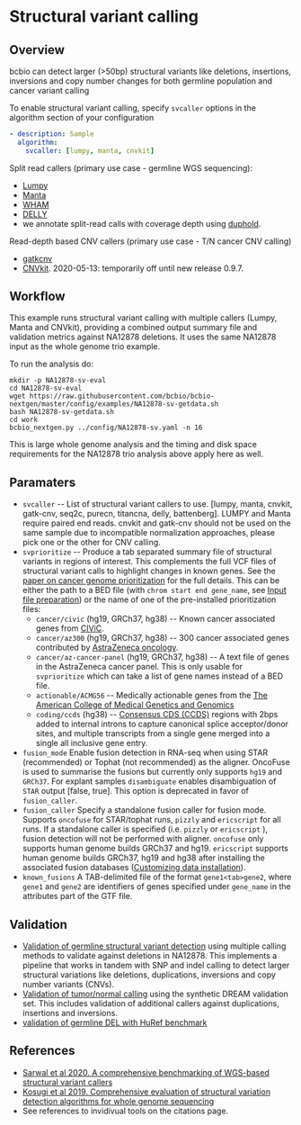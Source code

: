 # Structural variant calling

## Overview
bcbio can detect larger (>50bp) structural variants like deletions, insertions,
inversions and copy number changes for both germline population and
cancer variant calling

To enable structural variant calling, specify `svcaller` options
in the algorithm section of your configuration

```yaml
- description: Sample
  algorithm:
    svcaller: [lumpy, manta, cnvkit]
```

Split read callers (primary use case - germline WGS sequencing):
- [Lumpy](https://github.com/arq5x/lumpy-sv)
- [Manta](https://github.com/Illumina/manta)
- [WHAM](https://github.com/jewmanchue/wham)
- [DELLY](https://github.com/tobiasrausch/delly)
- we annotate split-read calls with coverage depth using [duphold](https://github.com/brentp/duphold).

Read-depth based CNV callers (primary use case - T/N cancer CNV calling)
- [gatkcnv](https://gatk.broadinstitute.org/hc/en-us/articles/360035531092?id=11682)
- [CNVkit](https://cnvkit.readthedocs.io/en/latest/). 2020-05-13: temporarily off until new release 0.9.7.

## Workflow
This example runs structural variant calling with multiple callers (Lumpy, Manta and CNVkit),
providing a combined output summary file and validation metrics against NA12878 deletions.
It uses the same NA12878 input as the whole genome trio example.

To run the analysis do:
```shell
mkdir -p NA12878-sv-eval
cd NA12878-sv-eval
wget https://raw.githubusercontent.com/bcbio/bcbio-nextgen/master/config/examples/NA12878-sv-getdata.sh
bash NA12878-sv-getdata.sh
cd work
bcbio_nextgen.py ../config/NA12878-sv.yaml -n 16
```
This is large whole genome analysis and the timing and disk space requirements for the NA12878 trio analysis above apply here as well.

## Paramaters
* `svcaller` -- List of structural variant callers to use. [lumpy, manta, cnvkit, gatk-cnv, seq2c, purecn, titancna, delly, battenberg]. LUMPY and Manta require paired end reads. cnvkit and gatk-cnv should not be used on the same sample due to incompatible normalization approaches, please pick one or the other for CNV calling.
* `svprioritize` -- Produce a tab separated summary file of structural variants in regions of interest. This complements the full VCF files of structural variant calls to highlight changes in known genes. See the [paper on cancer genome prioritization](https://peerj.com/articles/3166/) for the full details. This can be either the path to a BED file (with `chrom start end gene_name`, see [Input file preparation](#input-file-preparation)) or the name of one of the pre-installed prioritization files:
  * `cancer/civic` (hg19, GRCh37, hg38) -- Known cancer associated genes from [CIViC](https://civic.genome.wustl.edu).
  * `cancer/az300` (hg19, GRCh37, hg38) -- 300 cancer associated genes contributed by [AstraZeneca oncology](https://www.astrazeneca.com/our-focus-areas/oncology.html).
  * `cancer/az-cancer-panel` (hg19, GRCh37, hg38) -- A text file of genes in the AstraZeneca cancer panel. This is only usable for `svprioritize` which can take a list of gene names instead of a BED file.
  * `actionable/ACMG56` -- Medically actionable genes from the [The American College of Medical Genetics and Genomics](http://iobio.io/2016/03/29/acmg56/)
  * `coding/ccds` (hg38) -- [Consensus CDS (CCDS)](https://www.ncbi.nlm.nih.gov/projects/CCDS/CcdsBrowse.cgi) regions with 2bps added to internal introns to capture canonical splice acceptor/donor sites, and multiple transcripts from a single gene merged into a single all inclusive gene entry.
* `fusion_mode` Enable fusion detection in RNA-seq when using STAR (recommended) or Tophat (not recommended) as the aligner. OncoFuse is used to summarise the fusions but currently only supports `hg19` and `GRCh37`. For explant samples `disambiguate` enables disambiguation of `STAR` output [false, true]. This option is deprecated in favor of `fusion_caller`.
* `fusion_caller` Specify a standalone fusion caller for fusion mode. Supports `oncofuse` for STAR/tophat runs, `pizzly` and `ericscript` for all runs. If a standalone caller is specified (i.e. `pizzly` or `ericscript` ), fusion detection will not be performed with aligner. `oncofuse` only supports human genome builds GRCh37 and hg19. `ericscript` supports human genome builds GRCh37, hg19 and hg38 after installing the associated fusion databases ([Customizing data installation](contents/installation:customizing%20data%20installation)).
* `known_fusions` A TAB-delimited file of the format `gene1<tab>gene2`, where `gene1` and `gene2` are identifiers of genes specified under `gene_name` in the attributes part of the GTF file.

## Validation
- [Validation of germline structural variant detection](https://bcb.io/2014/08/12/validated-whole-genome-structural-variation-detection-using-multiple-callers/) using multiple calling methods to validate against deletions in NA12878. This implements a pipeline that works in tandem with SNP and indel calling to detect larger structural variations like deletions, duplications, inversions and copy number variants (CNVs).
- [Validation of tumor/normal calling](https://bcb.io/2015/03/05/cancerval/) using the synthetic DREAM validation set. This includes validation of additional callers against duplications, insertions and inversions.
- [validation of germline DEL with HuRef benchmark](https://github.com/bcbio/bcbio_validations/blob/master/huref_sv/README.md)

## References
- [Sarwal et al 2020. A comprehensive benchmarking of WGS-based structural variant callers](https://www.biorxiv.org/content/10.1101/2020.04.16.045120v4.full.pdf)
- [Kosugi et al 2019. Comprehensive evaluation of structural variation detection algorithms for whole genome sequencing](https://genomebiology.biomedcentral.com/articles/10.1186/s13059-019-1720-5)
- See references to invidivual tools on the citations page.
